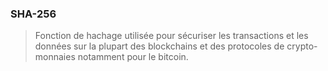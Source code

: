 ### SHA-256 

> Fonction de hachage utilisée pour sécuriser les transactions et les données sur la plupart des blockchains et des protocoles de crypto-monnaies notamment pour le bitcoin.
